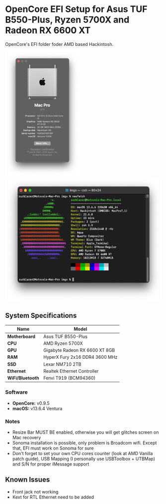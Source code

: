 # OpenCore EFI Setup for Asus TUF B550-Plus, Ryzen 5700X and Radeon RX 6600 XT

OpenCore's EFI folder foder AMD based Hackintosh.

<img src="imgs/about.png" alt="drawing" height="400"/>
<img src="imgs/neofetch.png" alt="drawing" height="400"/>

## System Specifications

| Name               | Model                            |
| ------------------ | -------------------------------- |
| **Motherboard**    | Asus TUF B550-Plus               |
| **CPU**            | AMD Ryzen 5700X                  |
| **GPU**            | Gigabyte Radeon RX 6600 XT 8GB   |
| **RAM**            | HyperX Fury 2x16 DDR4 3600 MHz   |
| **SSD**            | Lexar NM710 2TB                  |
| **Ethernet**       | Realtek Ethernet Controller      |
| **WiFi/Bluetooth** | Fenvi T919 (BCM94360)            |

### Software

- **OpenCore:** v0.9.5
- **macOS:** v13.6.4 Ventura

### Notes

- Resize Bar MUST BE enabled, otherwise you will get glitches screen on Mac recovery
- Sonoma installation is possible, only problem is Broadcom wifi. Except that, EFI must work on Sonoma for sure
- Don't forget to set your own CPU cores counter (look at AMD Vanilla patch guide), USB Mapping (I personally use USBToolbox + UTBMap) and S/N for proper iMessage support

## Known Issues

- Front jack not working
- Kext for RTL Ethernet need to be added
